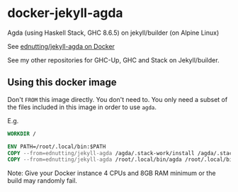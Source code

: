 # docker-jekyll-agda

Agda (using Haskell Stack, GHC 8.6.5) on jekyll/builder (on Alpine Linux)

See [ednutting/jekyll-agda on Docker](https://hub.docker.com/repository/docker/ednutting/jekyll-agda)

See my other repositories for GHC-Up, GHC and Stack on Jekyll/builder.

## Using this docker image

Don't `FROM` this image directly. You don't need to. You only need a subset of the files included
in this image in order to use `agda`.

E.g.

```dockerfile
WORKDIR /

ENV PATH=/root/.local/bin:$PATH
COPY --from=ednutting/jekyll-agda /agda/.stack-work/install /agda/.stack-work/install
COPY --from=ednutting/jekyll-agda /root/.local/bin/agda /root/.local/bin/agda
```

Note: Give your Docker instance 4 CPUs and 8GB RAM minimum or the build may randomly fail.
